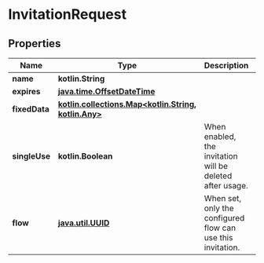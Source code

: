 
# InvitationRequest

## Properties
Name | Type | Description | Notes
------------ | ------------- | ------------- | -------------
**name** | **kotlin.String** |  | 
**expires** | [**java.time.OffsetDateTime**](java.time.OffsetDateTime.md) |  |  [optional]
**fixedData** | [**kotlin.collections.Map&lt;kotlin.String, kotlin.Any&gt;**](kotlin.Any.md) |  |  [optional]
**singleUse** | **kotlin.Boolean** | When enabled, the invitation will be deleted after usage. |  [optional]
**flow** | [**java.util.UUID**](java.util.UUID.md) | When set, only the configured flow can use this invitation. |  [optional]



